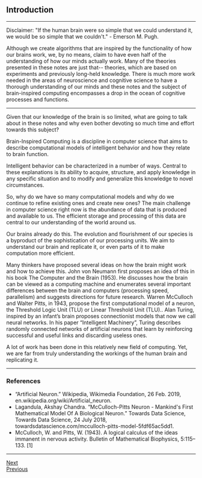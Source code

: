 ## Introduction

****

Disclaimer: "If the human brain were so simple that we could understand it, we would be so simple that we couldn't." - Emerson M. Pugh.

Although we create algorithms that are inspired by the functionality of how our brains work, we, by no means, claim to have even half of the understanding of how our minds actually work. Many of the theories presented in these notes are just that-- theories, which are based on experiments and previously long-held knowledge. There is much more work needed in the areas of neuroscience and cognitive science to have a thorough understanding of our minds and these notes and the subject of brain-inspired computing encompasses a drop in the ocean of cognitive processes and functions.

****

Given that our knowledge of the brain is so limited, what are going to talk about in these notes and why even bother devoting so much time and effort towards this subject?

Brain-Inspired Computing is a discipline in computer science that aims to describe computational models of intelligent behavior and how they relate to brain function.

Intelligent behavior can be characterized in a number of ways. Central to these explanations is its ability to acquire, structure, and apply knowledge in any specific situation and to modify and generalize this knowledge to novel circumstances.

So, why do we have so many computational models and why do we continue to refine existing ones and create new ones? The main challenge in computer science right now is the abundance of data that is produced and available to us. The efficient storage and processing of this data are central to our understanding of the world around us. 

Our brains already do this. The evolution and flourishment of our species is a byproduct of the sophistication of our processing units. We aim to understand our brain and replicate it, or even parts of it to make computation more efficient. 

Many thinkers have proposed several ideas on how the brain might work and how to achieve this. John von Neumann first proposes an idea of this in his book The Computer and the Brain (1953).  He discusses how the brain can be viewed as a computing machine and enumerates several important differences between the brain and computers (processing speed, parallelism) and suggests directions for future research. Warren McCulloch and Walter Pitts, in 1943, propose the first computational model of a neuron, the Threshold Logic Unit (TLU) or Linear Threshold Unit (TLU).. Alan Turing, inspired by an infant’s brain proposes connectionist models that now we call neural networks. In his paper “Intelligent Machinery”, Turing describes randomly connected networks of artificial neurons that learn by reinforcing successful and useful links and discarding useless ones. 

A lot of work has been done in this relatively new field of computing. Yet, we are far from truly understanding the workings of the human brain and replicating it.

****
### References
* “Artificial Neuron.” Wikipedia, Wikimedia Foundation, 26 Feb. 2019, en.wikipedia.org/wiki/Artificial_neuron.
* Lagandula, Akshay Chandra. “McCulloch-Pitts Neuron - Mankind's First Mathematical Model Of A Biological Neuron.” Towards Data Science, Towards Data Science, 24 July 2018, towardsdatascience.com/mcculloch-pitts-model-5fdf65ac5dd1.
* McCulloch, W. and Pitts, W. (1943). A logical calculus of the ideas immanent in nervous activity. Bulletin of Mathematical Biophysics, 5:115–133. [1]
****

[Next](neuralAnatomy.md)  
[Previous](introduction.md)